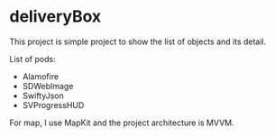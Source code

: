 # deliveryBox

This project is simple project to show the list of objects and its detail.

List of pods:
  
  - Alamofire
  - SDWebImage
  - SwiftyJson
  - SVProgressHUD

For map, I use MapKit and the project architecture is MVVM.
